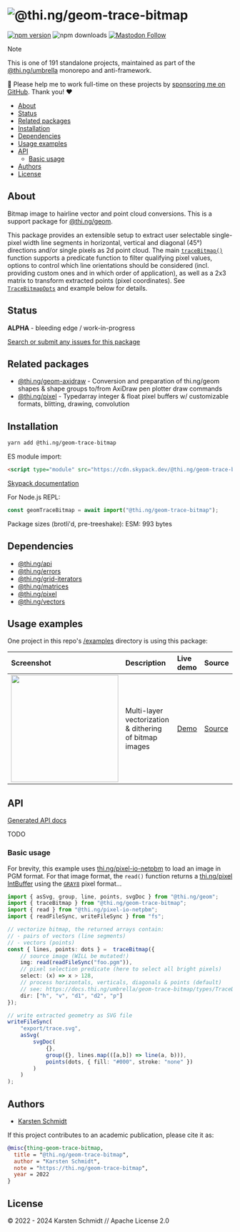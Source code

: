 <!-- This file is generated - DO NOT EDIT! -->
<!-- Please see: https://github.com/thi-ng/umbrella/blob/develop/CONTRIBUTING.md#changes-to-readme-files -->
# ![@thi.ng/geom-trace-bitmap](https://media.thi.ng/umbrella/banners-20230807/thing-geom-trace-bitmap.svg?f80a6c2d)

[![npm version](https://img.shields.io/npm/v/@thi.ng/geom-trace-bitmap.svg)](https://www.npmjs.com/package/@thi.ng/geom-trace-bitmap)
![npm downloads](https://img.shields.io/npm/dm/@thi.ng/geom-trace-bitmap.svg)
[![Mastodon Follow](https://img.shields.io/mastodon/follow/109331703950160316?domain=https%3A%2F%2Fmastodon.thi.ng&style=social)](https://mastodon.thi.ng/@toxi)

> [!NOTE]
> This is one of 191 standalone projects, maintained as part
> of the [@thi.ng/umbrella](https://github.com/thi-ng/umbrella/) monorepo
> and anti-framework.
>
> 🚀 Please help me to work full-time on these projects by [sponsoring me on
> GitHub](https://github.com/sponsors/postspectacular). Thank you! ❤️

- [About](#about)
- [Status](#status)
- [Related packages](#related-packages)
- [Installation](#installation)
- [Dependencies](#dependencies)
- [Usage examples](#usage-examples)
- [API](#api)
  - [Basic usage](#basic-usage)
- [Authors](#authors)
- [License](#license)

## About

Bitmap image to hairline vector and point cloud conversions. This is a support package for [@thi.ng/geom](https://github.com/thi-ng/umbrella/tree/develop/packages/geom).

This package provides an extensible setup to extract user selectable
single-pixel width line segments in horizontal, vertical and diagonal (45°)
directions and/or single pixels as 2d point cloud. The main
[`traceBitmap()`](https://docs.thi.ng/umbrella/geom-trace-bitmap/functions/traceBitmap.html)
function supports a predicate function to filter qualifying pixel values,
options to control which line orientations should be considered (incl. providing
custom ones and in which order of application), as well as a 2x3 matrix to
transform extracted points (pixel coordinates). See
[`TraceBitmapOpts`](https://docs.thi.ng/umbrella/geom-trace-bitmap/interfaces/TraceBitmapOpts.html)
and example below for details.

## Status

**ALPHA** - bleeding edge / work-in-progress

[Search or submit any issues for this package](https://github.com/thi-ng/umbrella/issues?q=%5Bgeom-trace-bitmap%5D+in%3Atitle)

## Related packages

- [@thi.ng/geom-axidraw](https://github.com/thi-ng/umbrella/tree/develop/packages/geom-axidraw) - Conversion and preparation of thi.ng/geom shapes & shape groups to/from AxiDraw pen plotter draw commands
- [@thi.ng/pixel](https://github.com/thi-ng/umbrella/tree/develop/packages/pixel) - Typedarray integer & float pixel buffers w/ customizable formats, blitting, drawing, convolution

## Installation

```bash
yarn add @thi.ng/geom-trace-bitmap
```

ES module import:

```html
<script type="module" src="https://cdn.skypack.dev/@thi.ng/geom-trace-bitmap"></script>
```

[Skypack documentation](https://docs.skypack.dev/)

For Node.js REPL:

```js
const geomTraceBitmap = await import("@thi.ng/geom-trace-bitmap");
```

Package sizes (brotli'd, pre-treeshake): ESM: 993 bytes

## Dependencies

- [@thi.ng/api](https://github.com/thi-ng/umbrella/tree/develop/packages/api)
- [@thi.ng/errors](https://github.com/thi-ng/umbrella/tree/develop/packages/errors)
- [@thi.ng/grid-iterators](https://github.com/thi-ng/umbrella/tree/develop/packages/grid-iterators)
- [@thi.ng/matrices](https://github.com/thi-ng/umbrella/tree/develop/packages/matrices)
- [@thi.ng/pixel](https://github.com/thi-ng/umbrella/tree/develop/packages/pixel)
- [@thi.ng/vectors](https://github.com/thi-ng/umbrella/tree/develop/packages/vectors)

## Usage examples

One project in this repo's
[/examples](https://github.com/thi-ng/umbrella/tree/develop/examples)
directory is using this package:

| Screenshot                                                                                                          | Description                                            | Live demo                                          | Source                                                                          |
|:--------------------------------------------------------------------------------------------------------------------|:-------------------------------------------------------|:---------------------------------------------------|:--------------------------------------------------------------------------------|
| <img src="https://raw.githubusercontent.com/thi-ng/umbrella/develop/assets/examples/trace-bitmap.jpg" width="240"/> | Multi-layer vectorization & dithering of bitmap images | [Demo](https://demo.thi.ng/umbrella/trace-bitmap/) | [Source](https://github.com/thi-ng/umbrella/tree/develop/examples/trace-bitmap) |

## API

[Generated API docs](https://docs.thi.ng/umbrella/geom-trace-bitmap/)

TODO

### Basic usage

For brevity, this example uses
[thi.ng/pixel-io-netpbm](https://github.com/thi-ng/umbrella/tree/develop/packages/pixel-io-netpbm)
to load an image in PGM format. For that image format,  the `read()` function
returns a [thi.ng/pixel
IntBuffer](https://docs.thi.ng/umbrella/pixel/classes/IntBuffer.html) using the
[`GRAY8`](https://docs.thi.ng/umbrella/pixel/index.html#integer-pixel-formats)
pixel format...

```ts tangle:export/readme.ts
import { asSvg, group, line, points, svgDoc } from "@thi.ng/geom";
import { traceBitmap } from "@thi.ng/geom-trace-bitmap";
import { read } from "@thi.ng/pixel-io-netpbm";
import { readFileSync, writeFileSync } from "fs";

// vectorize bitmap, the returned arrays contain:
// - pairs of vectors (line segments)
// - vectors (points)
const { lines, points: dots } =  traceBitmap({
    // source image (WILL be mutated!)
    img: read(readFileSync("foo.pgm")),
    // pixel selection predicate (here to select all bright pixels)
    select: (x) => x > 128,
    // process horizontals, verticals, diagonals & points (default)
    // see: https://docs.thi.ng/umbrella/geom-trace-bitmap/types/TraceDir.html
    dir: ["h", "v", "d1", "d2", "p"]
});

// write extracted geometry as SVG file
writeFileSync(
    "export/trace.svg",
    asSvg(
        svgDoc(
            {},
            group({}, lines.map(([a,b]) => line(a, b))),
            points(dots, { fill: "#000", stroke: "none" })
        )
    )
);
```

## Authors

- [Karsten Schmidt](https://thi.ng)

If this project contributes to an academic publication, please cite it as:

```bibtex
@misc{thing-geom-trace-bitmap,
  title = "@thi.ng/geom-trace-bitmap",
  author = "Karsten Schmidt",
  note = "https://thi.ng/geom-trace-bitmap",
  year = 2022
}
```

## License

&copy; 2022 - 2024 Karsten Schmidt // Apache License 2.0
